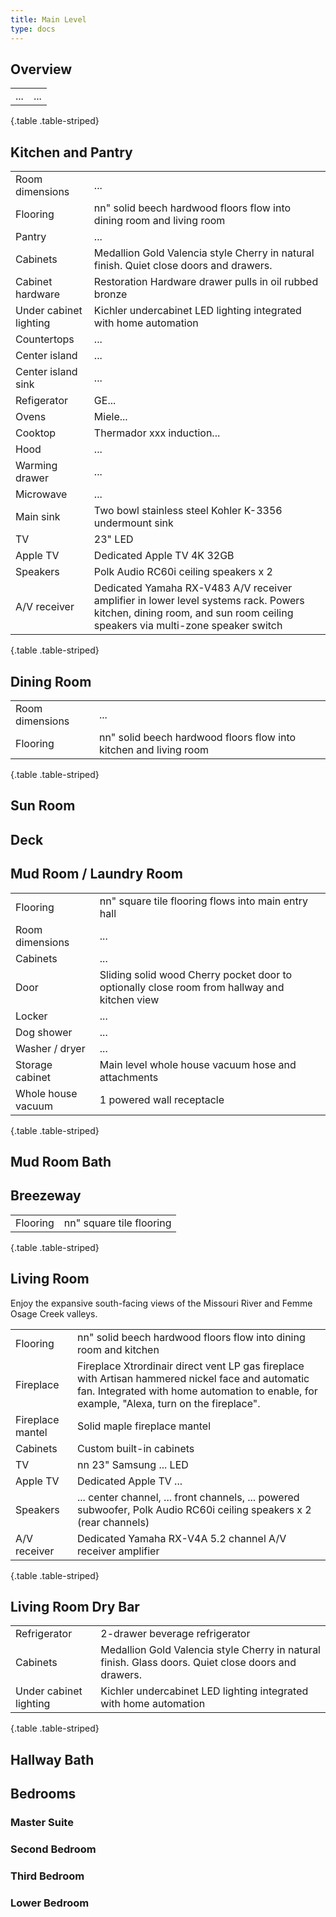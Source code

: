 ```yaml
---
title: Main Level
type: docs
---
```


## Overview

| | |
|-|-|
|...|...|
{.table .table-striped}

## Kitchen and Pantry

| | |
|-|-|
|Room dimensions|...|
|Flooring|nn" solid beech hardwood floors flow into dining room and living room| 
|Pantry|...|
|Cabinets|Medallion Gold Valencia style Cherry in natural finish. Quiet close doors and drawers.|
|Cabinet hardware|Restoration Hardware drawer pulls in oil rubbed bronze|
|Under cabinet lighting|Kichler undercabinet LED lighting integrated with home automation|
|Countertops|...|
|Center island|...|
|Center island sink|...|
|Refigerator|GE...|
|Ovens|Miele...|
|Cooktop|Thermador xxx induction...|
|Hood|...|
|Warming drawer|...|
|Microwave|...|
|Main sink|Two bowl stainless steel Kohler K-3356 undermount sink|
|TV|23" LED|
|Apple TV|Dedicated Apple TV 4K 32GB|
|Speakers|Polk Audio RC60i ceiling speakers x 2|
|A/V receiver|Dedicated Yamaha RX-V483 A/V receiver amplifier in lower level systems rack. Powers kitchen, dining room, and sun room ceiling speakers via multi-zone speaker switch|
{.table .table-striped}

## Dining Room

| | |
|-|-|
|Room dimensions|...|
|Flooring|nn" solid beech hardwood floors flow into kitchen and living room| 
{.table .table-striped}

## Sun Room

## Deck

## Mud Room / Laundry Room

| | |
|-|-|
|Flooring|nn" square tile flooring flows into main entry hall|
|Room dimensions|...|
|Cabinets|...|
|Door|Sliding solid wood Cherry pocket door to optionally close room from hallway and kitchen view|
|Locker|...|
|Dog shower|...|
|Washer / dryer|...|
|Storage cabinet|Main level whole house vacuum hose and attachments|
|Whole house vacuum|1 powered wall receptacle|
{.table .table-striped}

## Mud Room Bath

## Breezeway

| | |
|-|-|
|Flooring|nn" square tile flooring|
{.table .table-striped}

## Living Room

Enjoy the expansive south-facing views of the Missouri River and Femme Osage Creek valleys.

| | |
|-|-|
|Flooring|nn" solid beech hardwood floors flow into dining room and kitchen| 
|Fireplace|Fireplace Xtrordinair direct vent LP gas fireplace with Artisan hammered nickel face and automatic fan. Integrated with home automation to enable, for example, "Alexa, turn on the fireplace".| 
|Fireplace mantel|Solid maple fireplace mantel|
|Cabinets|Custom built-in cabinets|
|TV|nn 23" Samsung ... LED|
|Apple TV|Dedicated Apple TV ...|
|Speakers|... center channel, ... front channels, ... powered subwoofer, Polk Audio RC60i ceiling speakers x 2 (rear channels) |
|A/V receiver|Dedicated Yamaha RX-V4A 5.2 channel A/V receiver amplifier|
{.table .table-striped}

## Living Room Dry Bar

| | |
|-|-|
|Refrigerator|2-drawer beverage refrigerator|
|Cabinets|Medallion Gold Valencia style Cherry in natural finish. Glass doors. Quiet close doors and drawers.|
|Under cabinet lighting|Kichler undercabinet LED lighting integrated with home automation|
{.table .table-striped}

## Hallway Bath

## Bedrooms

### Master Suite

### Second Bedroom

### Third Bedroom

### Lower Bedroom
